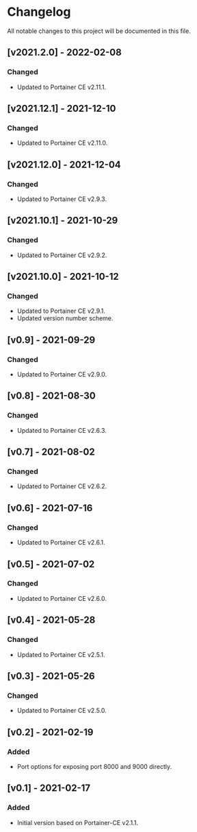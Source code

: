 # Changelog
All notable changes to this project will be documented in this file.

## [v2021.2.0] - 2022-02-08

### Changed
- Updated to Portainer CE v2.11.1.

## [v2021.12.1] - 2021-12-10

### Changed
- Updated to Portainer CE v2.11.0.

## [v2021.12.0] - 2021-12-04

### Changed
- Updated to Portainer CE v2.9.3.

## [v2021.10.1] - 2021-10-29

### Changed
- Updated to Portainer CE v2.9.2.

## [v2021.10.0] - 2021-10-12

### Changed
- Updated to Portainer CE v2.9.1.
- Updated version number scheme.

## [v0.9] - 2021-09-29

### Changed
- Updated to Portainer CE v2.9.0.

## [v0.8] - 2021-08-30

### Changed
- Updated to Portainer CE v2.6.3.

## [v0.7] - 2021-08-02

### Changed
- Updated to Portainer CE v2.6.2.

## [v0.6] - 2021-07-16

### Changed
- Updated to Portainer CE v2.6.1.

## [v0.5] - 2021-07-02

### Changed
- Updated to Portainer CE v2.6.0.

## [v0.4] - 2021-05-28

### Changed
- Updated to Portainer CE v2.5.1.

## [v0.3] - 2021-05-26

### Changed
- Updated to Portainer CE v2.5.0.

## [v0.2] - 2021-02-19

### Added
- Port options for exposing port 8000 and 9000 directly.

## [v0.1] - 2021-02-17

### Added
- Initial version based on Portainer-CE v2.1.1.
